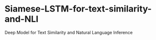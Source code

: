 # Siamese-LSTM-for-text-similarity-and-NLI
Deep Model for Text Similarity and Natural Language Inference
